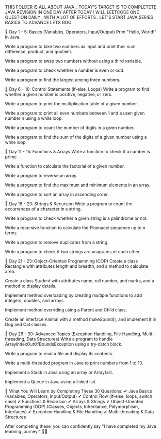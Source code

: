 THIS FOLDER IS ALL ABOUT JAVA 
_ TODAY'S TARGET IS TO COMPLETETE JAVA REVISION IN ONE DAY 
AFTER TODAY I WILL LEETCODE ONE QUESTION DAILY , WITH A LOT OF EFFORTS .
LET'S START 
JAVA SERIES BASICS TO ADVANCE 
LETS  GOO

📌 Day 1 - 5: Basics (Variables, Operators, Input/Output)
Print "Hello, World!" in Java.

Write a program to take two numbers as input and print their sum, difference, product, and quotient.

Write a program to swap two numbers without using a third variable.

Write a program to check whether a number is even or odd.

Write a program to find the largest among three numbers.

📌 Day 6 - 10: Control Statements (if-else, Loops)
Write a program to find whether a given number is positive, negative, or zero.

Write a program to print the multiplication table of a given number.

Write a program to print all even numbers between 1 and a user-given number n using a while loop.

Write a program to count the number of digits in a given number.

Write a program to find the sum of the digits of a given number using a while loop.

📌 Day 11 - 15: Functions & Arrays
Write a function to check if a number is prime.

Write a function to calculate the factorial of a given number.

Write a program to reverse an array.

Write a program to find the maximum and minimum elements in an array.

Write a program to sort an array in ascending order.

📌 Day 16 - 20: Strings & Recursion
Write a program to count the occurrences of a character in a string.

Write a program to check whether a given string is a palindrome or not.

Write a recursive function to calculate the Fibonacci sequence up to n terms.

Write a program to remove duplicates from a string.

Write a program to check if two strings are anagrams of each other.

📌 Day 21 - 25: Object-Oriented Programming (OOP)
Create a class Rectangle with attributes length and breadth, and a method to calculate area.

Create a class Student with attributes name, roll number, and marks, and a method to display details.

Implement method overloading by creating multiple functions to add integers, doubles, and arrays.

Implement method overriding using a Parent and Child class.

Create an interface Animal with a method makeSound(), and implement it in Dog and Cat classes.

📌 Day 26 - 30: Advanced Topics (Exception Handling, File Handling, Multi-threading, Data Structures)
Write a program to handle ArrayIndexOutOfBoundsException using a try-catch block.

Write a program to read a file and display its contents.

Write a multi-threaded program in Java to print numbers from 1 to 10.

Implement a Stack in Java using an array or ArrayList.

Implement a Queue in Java using a linked list.

📌 What You Will Learn by Completing These 30 Questions:
✔ Java Basics (Variables, Operators, Input/Output)
✔ Control Flow (if-else, loops, switch case)
✔ Functions & Recursion
✔ Arrays & Strings
✔ Object-Oriented Programming (OOP) (Classes, Objects, Inheritance, Polymorphism, Interfaces)
✔ Exception Handling & File Handling
✔ Multi-threading & Data Structures

After completing these, you can confidently say "I have completed my Java learning journey!" 🚀🔥
